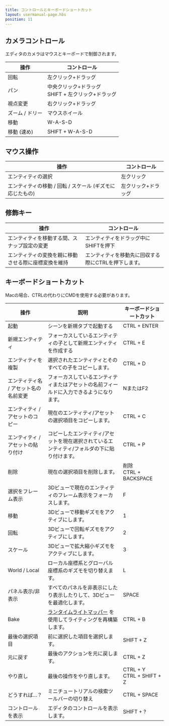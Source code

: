 ```yaml
---
title: コントロールとキーボードショートカット
layout: usermanual-page.hbs
position: 11
---
```


## カメラコントロール

エディタのカメラはマウスとキーボードで制御されます。

| 操作    | コントロール                                                       |
| ------------ | -------------------------------------------------------------- |
| 回転        | 左クリック+ドラッグ                                       |
| パン          | 中央クリック+ドラッグ<br>SHIFT + 左クリック+ドラッグ |
| 視点変更  | 右クリック+ドラッグ                                      |
| ズーム / ドリー | マウスホイール                                                    |
| 移動         | W-A-S-D                                                        |
| 移動 (速め)  | SHIFT + W-A-S-D                                                |

## マウス操作

| 操作                                              | コントロール                  |
| ------------------------------------------------------ | ------------------------- |
| エンティティの選択                                          | 左クリック         |
| エンティティの移動 / 回転 / スケール (ギズモに応じたもの) | 左クリック+ドラッグ  |

## 修飾キー

| 操作                                               | コントロール                               |
| ------------------------------------------------------- | -------------------------------------- |
| エンティティを移動する間、スナップ設定の変更      | エンティティをドラッグ中にSHIFTを押下   |
| エンティティの変換を親に移動させる際に座標変換を維持 | エンティティを移動先に回収する際にCTRLを押下します。 |

## キーボードショートカット

Macの場合、CTRLの代わりにCMDを使用する必要があります。

| 操作             | 説明                                                          | キーボードショートカット            |
| --------------------- | -------------------------------------------------------------------- | ---------------------------- |
| 起動                | シーンを新規タブで起動する                                        | CTRL + ENTER                 |
| 新規エンティティ            | フォーカスしているエンティティの子として新規エンティティを作成する     | CTRL + E                     |
| エンティティを複製      | 選択されたエンティティとそのすべての子をコピーします。                      | CTRL + D                     |
| エンティティ名 / アセット名の名前変更 | フォーカスしているエンティティまたはアセットの名前フィールドに入力できるようになります。                | NまたはF2                      |
| エンティティ / アセットのコピー   | 現在のエンティティ/アセットの選択項目をコピーします。                              | CTRL + C                     |
| エンティティ / アセットの貼り付け  | コピーしたエンティティ/アセットを現在選択されているエンティティ/フォルダの下に貼り付けます。 | CTRL + P                     |
| 削除                | 現在の選択項目を削除します。                                         | 削除<br>CTRL + BACKSPACE   |
| 選択をフレーム表示       | 3Dビューで現在のエンティティのフレーム表示をフォーカスします。                 | F                            |
| 移動             | 3Dビューで移動ギズモをアクティブにします。                          | 1                            |
| 回転                | 3Dビューで回転ギズモをアクティブにします。                             | 2                            |
| スケール                 | 3Dビューで拡大縮小ギズモをアクティブにします。                              | 3                            |
| World / Local         | ローカル座標系とグローバル座標系のギズモを切り替えます。                          | L                            |
| パネル表示/非表示     | すべてのパネルを非表示にしたり表示したりして、3Dビューを最適化します。                | SPACE                        |
| Bake                  | [ランタイムライトマッパー][1] を使用してライティングを再構築します。                 | CTRL + B                     |
| 最後の選択項目    | 前に選択した項目を選択します。                                     | SHIFT + Z                    |
| 元に戻す                  | 最後のアクションを元に戻します。                                                 | CTRL + Z                     |
| やり直し                  | 最後の操作をやり直します。                                                 | CTRL + Y<br>CTRL + SHIFT + Z |
| どうすれば...？          | ミニチュートリアルの検索ツールバーの切り替え                             | CTRL + SPACE                 |
| コントロールを表示         | エディタのコントロールを表示します。                                          | SHIFT + ?                    |

[1]: /user-manual/graphics/lighting/runtime-lightmaps
